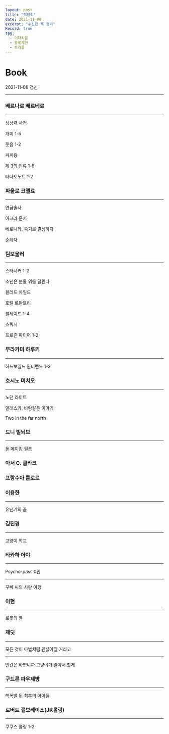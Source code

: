```yaml
---
layout: post
title: "책정리"
date: 2021-11-08
excerpt: "수집한 책 정리"
Record: true
tag:
  - 이더리움
  - 블록체인
  - 트러플
---
```


# Book

2021-11-08 갱신

---

### 베르나르 베르베르

---

상상력 사전

개미 1-5

웃음 1-2

파피용

제 3의 인류 1-6

타나토노트 1-2

### 파울로 코엘료

---

연금술사

아크라 문서

베로니카, 죽기로 결심하다

순례자

### 팀보울러

---

스타시커 1-2

소년은 눈물 위를 달린다

블러드 차일드

호텔 로완트리

블레이드 1-4

스쿼시

프로즌 파이어 1-2

### 무라카미 하루키

---

하드보일드 원더랜드 1-2

### 호시노 미치오

---

노던 라이트

알래스카, 바람같은 이야기

Two in the far north

### 드니 빌뇌브

---

듄 메이킹 필름

### 아서 C. 클라크

### 프랑수아 를로르

### 이용한

---

유년기의 끝

### 김진경

---

고양이 학교

### 타카하 아야

---

Psycho-pass 0권

---

꾸뻬 씨의 사랑 여행

### 이현

---

로봇의 별

### 제딧

---

모든 것이 마법처럼 괜찮아질 거라고

---

인간은 바쁘니까 고양이가 알아서 할게

### 구드른 파우제방

---

핵폭발 뒤 최후의 아이들

### 로버트 갤브레이스(JK롤링)

---

쿠쿠스 콜링 1-2
